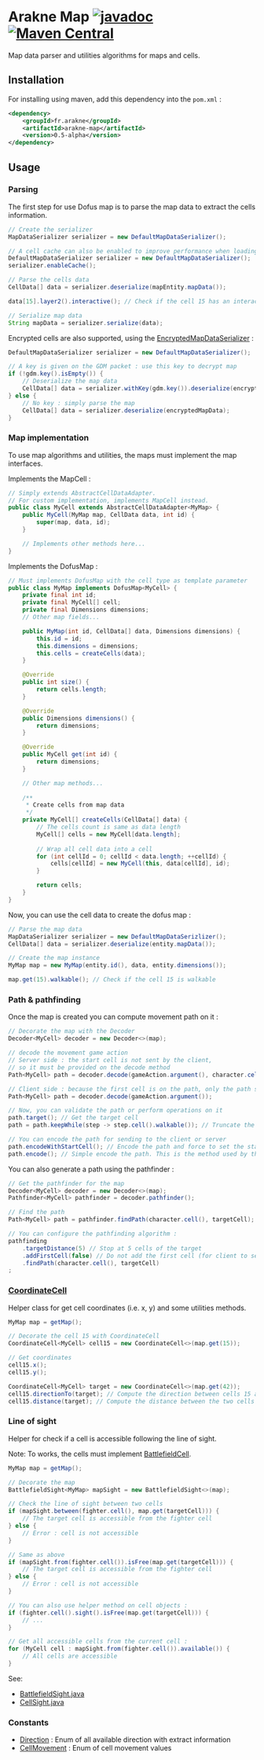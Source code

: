 # Arakne Map [![javadoc](https://javadoc.io/badge2/fr.arakne/arakne-map/javadoc.svg)](https://javadoc.io/doc/fr.arakne/arakne-map) [![Maven Central](https://img.shields.io/maven-central/v/fr.arakne/arakne-map)](https://search.maven.org/artifact/fr.arakne/arakne-map)

Map data parser and utilities algorithms for maps and cells.

## Installation

For installing using maven, add this dependency into the `pom.xml` :

```xml
<dependency>
    <groupId>fr.arakne</groupId>
    <artifactId>arakne-map</artifactId>
    <version>0.5-alpha</version>
</dependency>
```

## Usage

### Parsing

The first step for use Dofus map is to parse the map data to extract the cells information.

```java
// Create the serializer
MapDataSerializer serializer = new DefaultMapDataSerializer();

// A cell cache can also be enabled to improve performance when loading multiple maps (like on a server)
DefaultMapDataSerializer serializer = new DefaultMapDataSerializer();
serializer.enableCache();

// Parse the cells data
CellData[] data = serializer.deserialize(mapEntity.mapData());

data[15].layer2().interactive(); // Check if the cell 15 has an interactive object

// Serialize map data
String mapData = serializer.serialize(data);
```

Encrypted cells are also supported, using the [EncryptedMapDataSerializer](src/main/java/fr/arakne/utils/maps/serializer/EncryptedMapDataSerializer.java) :

```java
DefaultMapDataSerializer serializer = new DefaultMapDataSerializer();

// A key is given on the GDM packet : use this key to decrypt map
if (!gdm.key().isEmpty()) {
    // Deserialize the map data
    CellData[] data = serializer.withKey(gdm.key()).deserialize(encryptedMapData);
} else {
    // No key : simply parse the map
    CellData[] data = serializer.deserialize(encryptedMapData);
}
```

### Map implementation

To use map algorithms and utilities, the maps must implement the map interfaces.

Implements the MapCell :

```java
// Simply extends AbstractCellDataAdapter. 
// For custom implementation, implements MapCell instead.
public class MyCell extends AbstractCellDataAdapter<MyMap> {
    public MyCell(MyMap map, CellData data, int id) {
        super(map, data, id);
    }

    // Implements other methods here...
}
```

Implements the DofusMap :

```java
// Must implements DofusMap with the cell type as template parameter
public class MyMap implements DofusMap<MyCell> {
    private final int id;
    private final MyCell[] cell;
    private final Dimensions dimensions;
    // Other map fields...

    public MyMap(int id, CellData[] data, Dimensions dimensions) {
        this.id = id;
        this.dimensions = dimensions;
        this.cells = createCells(data);
    }

    @Override
    public int size() {
        return cells.length;
    }

    @Override
    public Dimensions dimensions() {
        return dimensions;
    }

    @Override
    public MyCell get(int id) {
        return dimensions;
    }

    // Other map methods...
    
    /**
     * Create cells from map data
     */
    private MyCell[] createCells(CellData[] data) {
        // The cells count is same as data length
        MyCell[] cells = new MyCell[data.length];
    
        // Wrap all cell data into a cell
        for (int cellId = 0; cellId < data.length; ++cellId) {
            cells[cellId] = new MyCell(this, data[cellId], id);
        }

        return cells;
    }
}
```

Now, you can use the cell data to create the dofus map :

```java
// Parse the map data
MapDataSerializer serializer = new DefaultMapDataSerizlizer();
CellData[] data = serializer.deserialize(entity.mapData());

// Create the map instance
MyMap map = new MyMap(entity.id(), data, entity.dimensions());

map.get(15).walkable(); // Check if the cell 15 is walkable
```

### Path & pathfinding

Once the map is created you can compute movement path on it :

```java
// Decorate the map with the Decoder
Decoder<MyCell> decoder = new Decoder<>(map);

// decode the movement game action
// Server side : the start cell is not sent by the client, 
// so it must be provided on the decode method 
Path<MyCell> path = decoder.decode(gameAction.argument(), character.cell());

// Client side : because the first cell is on the path, only the path should be provider
Path<MyCell> path = decoder.decode(gameAction.argument());

// Now, you can validate the path or perform operations on it
path.target(); // Get the target cell
path = path.keepWhile(step -> step.cell().walkable()); // Truncate the path at the first unwalkable cell

// You can encode the path for sending to the client or server
path.encodeWithStartCell(); // Encode the path and force to set the start cell. This is required by the client.
path.encode(); // Simple encode the path. This is the method used by the client to send to the server.
```

You can also generate a path using the pathfinder :

```java
// Get the pathfinder for the map
Decoder<MyCell> decoder = new Decoder<>(map);
Pathfinder<MyCell> pathfinder = decoder.pathfinder();

// Find the path
Path<MyCell> path = pathfinder.findPath(character.cell(), targetCell);

// You can configure the pathfinding algorithm :
pathfinding
    .targetDistance(5) // Stop at 5 cells of the target
    .addFirstCell(false) // Do not add the first cell (for client to server)
    .findPath(character.cell(), targetCell)
;
```

### [CoordinateCell](src/main/java/fr/arakne/utils/maps/CoordinateCell.java)

Helper class for get cell coordinates (i.e. x, y) and some utilities methods.

```java
MyMap map = getMap();

// Decorate the cell 15 with CoordinateCell
CoordinateCell<MyCell> cell15 = new CoordinateCell<>(map.get(15));

// Get coordinates
cell15.x();
cell15.y();

CoordinateCell<MyCell> target = new CoordinateCell<>(map.get(42));
cell15.directionTo(target); // Compute the direction between cells 15 and 42
cell15.distance(target); // Compute the distance between the two cells
```

### Line of sight

Helper for check if a cell is accessible following the line of sight.

Note: To works, the cells must implement [BattlefieldCell](src/main/java/fr/arakne/utils/maps/BattlefieldCell.java).

```java
MyMap map = getMap();

// Decorate the map
BattlefieldSight<MyMap> mapSight = new BattlefieldSight<>(map);

// Check the line of sight between two cells
if (mapSight.between(fighter.cell(), map.get(targetCell))) {
    // The target cell is accessible from the fighter cell
} else {
    // Error : cell is not accessible
}

// Same as above
if (mapSight.from(fighter.cell()).isFree(map.get(targetCell))) {
    // The target cell is accessible from the fighter cell
} else {
    // Error : cell is not accessible
}

// You can also use helper method on cell objects :
if (fighter.cell().sight().isFree(map.get(targetCell))) {
    // ...
}

// Get all accessible cells from the current cell :
for (MyCell cell : mapSight.from(fighter.cell()).available()) {
    // All cells are accessible
}
```

See:
- [BattlefieldSight.java](src/main/java/fr/arakne/utils/maps/sight/BattlefieldSight.java)
- [CellSight.java](src/main/java/fr/arakne/utils/maps/sight/CellSight.java)

### Constants

- [Direction](src/main/java/fr/arakne/utils/maps/constant/Direction.java) : Enum of all available direction with extract information
- [CellMovement](src/main/java/fr/arakne/utils/maps/constant/CellMovement.java) : Enum of cell movement values
